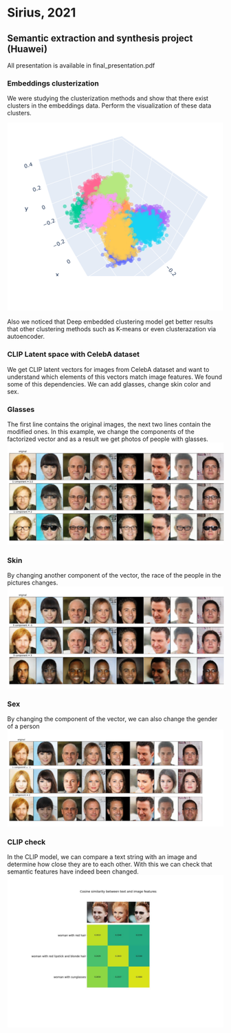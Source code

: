 # Sirius, 2021
## Semantic extraction and synthesis project (Huawei)

All presentation is available in final_presentation.pdf

### Embeddings clusterization
We were studying the clusterization methods and show that there exist clusters in the embeddings data. Perform the visualization of these data clusters.

![](/images/plot_clusters.png)

Also we noticed that Deep embedded clustering model get better results that other clustering methods such as K-means or even clusterazation via autoencoder.

### CLIP Latent space with CelebA dataset
We get CLIP latent vectors for images from CelebA dataset and want to understand which elements of this vectors match image features. We found some of this dependencies. We can add glasses, change skin color and sex.

###  Glasses
The first line contains the original images, the next two lines contain the modified ones. In this example, we change the components of the factorized vector and as a result we get photos of people with glasses.
![](/images/glasses.png)

### Skin
By changing another component of the vector, the race of the people in the pictures changes.
![](/images/skin.png)

### Sex
By changing the component of the vector, we can also change the gender of a person
![](/images/sex2.png)

### CLIP check
In the CLIP model, we can compare a text string with an image and determine how close they are to each other. With this we can check that semantic features have indeed been changed. 
![](/images/photo_2021-08-05_20-20-01.jpg)

